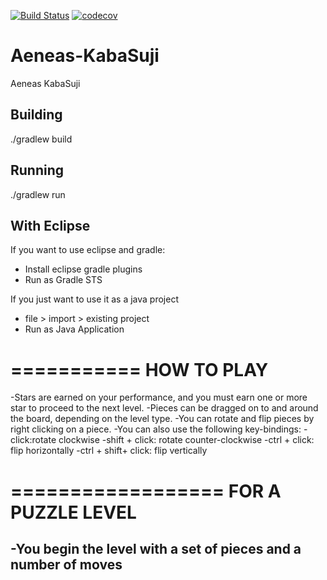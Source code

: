 [![Build Status](https://travis-ci.org/Cheddarpuffs/Aeneas-KabaSuji.svg?branch=master)](https://travis-ci.org/Cheddarpuffs/Aeneas-KabaSuji)
[![codecov](https://codecov.io/gh/Cheddarpuffs/Aeneas-KabaSuji/branch/master/graph/badge.svg)](https://codecov.io/gh/Cheddarpuffs/Aeneas-KabaSuji)


# Aeneas-KabaSuji
Aeneas KabaSuji


## Building
./gradlew build

## Running
./gradlew run

## With Eclipse

If you want to use eclipse and gradle:

 - Install eclipse gradle plugins
 - Run as Gradle STS

If you just want to use it as a java project

 - file > import > existing project
 - Run as Java Application

===========
HOW TO PLAY
===========
-Stars are earned on your performance, and you must earn one or more star to proceed to the next level.
-Pieces can be dragged on to and around the board, depending on the level type.
-You can rotate and flip pieces by right clicking on a piece.
-You can also use the following key-bindings:
	-click:rotate clockwise
	-shift + click: rotate counter-clockwise
	-ctrl + click: flip horizontally
	-ctrl + shift+ click: flip vertically

==================
FOR A PUZZLE LEVEL
==================
-You begin the level with a set of pieces and a number of moves
-